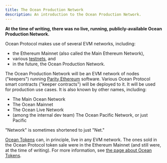 ```yaml
---
title: The Ocean Production Network
description: An introduction to the Ocean Production Network.
---
```


**At the time of writing, there was no live, running, publicly-available Ocean Production Network.**

Ocean Protocol makes use of several EVM networks, including:

- the Ethereum Mainnet (also called the Main Ethereum Network),
- various [testnets](/concepts/testnets/), and
- in the future, the Ocean Production Network.

The Ocean Production Network will be an EVM network of nodes ("keepers") running [Parity Ethereum](https://www.parity.io/ethereum/) software. Various Ocean Protocol smart contracts ("keeper contracts") will be deployed to it. It will be used for production use cases. It is also known by other names, including:

- The Main Ocean Network
- The Ocean Mainnet
- The Ocean Live Network
- (among the internal dev team) The Ocean Pacific Network, or just Pacific

"Network" is sometimes shortened to just "Net."

[Ocean Tokens](/concepts/ocean-tokens/) can, in principle, live in any EVM network. The ones sold in the Ocean Protocol token sale were in the Ethereum Mainnet (and still were, at the time of writing). For more information, see [the page about Ocean Tokens](/concepts/ocean-tokens/).
